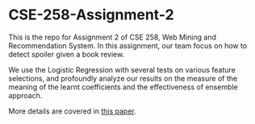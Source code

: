 # CSE-258-Assignment-2

This is the repo for Assignment 2 of CSE 258, Web Mining and Recommendation System. In this assignment, our team focus on how to detect spoiler given a book review.

We use the Logistic Regression with several tests on various feature selections, and profoundly analyze our results on the measure of the meaning of the learnt coefficients and the effectiveness of ensemble approach.

More details are covered in [this paper](./final.pdf).
